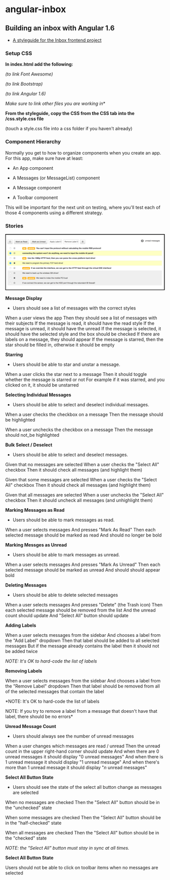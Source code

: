 # angular-inbox
## Building an inbox with Angular 1.6

* [A styleguide for the Inbox frontend project](https://github.com/gSchool/inbox-styleguide)

### Setup CSS

**In index.html add the following:**

*(to link Font Awesome)*

<link href="https://maxcdn.bootstrapcdn.com/font-awesome/4.7.0/css/font-awesome.min.css" rel="stylesheet>"

*(to link Bootstrap)*

<link href=“//netdna.bootstrapcdn.com/bootstrap/3.3.7/css/bootstrap.min.css” rel=“stylesheet”>

*(to link Angular 1.6)*

<script src="https://ajax.googleapis.com/ajax/libs/angularjs/1.6.4/angular.min.js"></script>

*Make sure to link other files you are working in**

**From the styleguide, copy the CSS from the CSS tab into the /css.style.css file**

(touch a style.css file into a css folder if you haven't already)

### Component Hierarchy

Normally you get to how to organize components when you create an app. For this app, make sure have at least:

* An App component

* A Messages (or MessageList) component

* A Message component

* A Toolbar component

This will be important for the next unit on testing, where you'll test each of those 4 components using a different strategy.

### Stories

![Inbox](Images/Inbox.png)

**Message Display**

* Users should see a list of messages with the correct styles

When a user views the app
Then they should see a list of messages with their subjects
If the message is read, it should have the read style
If the message is unread, it should have the unread
If the message is selected, it should have the selected style and the box should be checked
If there are labels on a message, they should appear
If the message is starred, then the star should be filled in, otherwise it should be empty

**Starring**

* Users should be able to star and unstar a message.

When a user clicks the star next to a message
Then it should toggle whether the message is starred or not
For example if it was starred, and you clicked on it, it should be unstarred

**Selecting Individual Messages**

* Users should be able to select and deselect individual messages.

When a user checks the checkbox on a message
Then the message should be highlighted

When a user unchecks the checkbox on a message
Then the message should not_be highlighted

**Bulk Select / Deselect**

* Users should be able to select and deselect messages.

Given that no messages are selected
When a user checks the "Select All" checkbox
Then it should check all messages (and highlight them)

Given that some messages are selected
When a user checks the "Select All" checkbox
Then it should check all messages (and highlight them)

Given that all messages are selected
When a user unchecks the "Select All" checkbox
Then it should uncheck all messages (and unhighlight them)

**Marking Messages as Read**

* Users should be able to mark messages as read.

When a user selects messages
And presses "Mark As Read"
Then each selected message should be marked as read
And should no longer be bold

**Marking Messges as Unread**

* Users should be able to mark messages as unread.

When a user selects messages
And presses "Mark As Unread"
Then each selected message should be marked as unread
And should should appear bold

**Deleting Messages**

* Users should be able to delete selected messages

When a user selects messages
And presses "Delete" (the Trash icon)
Then each selected message should be removed from the list
And the unread count should update
And "Select All" button should update

**Adding Labels**

When a user selects messages from the sidebar
And chooses a label from the "Add Label" dropdown
Then that label should be added to all selected messages
But if the message already contains the label then it should not be added twice

*NOTE: It's OK to hard-code the list of labels*

**Removing Labels**

When a user selects messages from the sidebar
And chooses a label from the "Remove Label" dropdown
Then that label should be removed from all of the selected messages that contain the label

*NOTE: It's OK to hard-code the list of labels

NOTE: If you try to remove a label from a message that doesn't have that label, there should be no errors*

**Unread Message Count**

* Users should always see the number of unread messages

When a user changes which messages are read / unread
Then the unread count in the upper right-hand corner should update
And when there are 0 unread messages it should display "0 unread messages"
And when there is 1 unread message it should display "1 unread message"
And when there's more than 1 unread message it should display "_n_ unread messages"

**Select All Button State**

* Users should see the state of the select all button change as messages are selected

When no messages are checked
Then the "Select All" button should be in the "unchecked" state

When some messages are checked
Then the "Select All" button should be in the "half-checked" state

When all messages are checked
Then the "Select All" button should be in the "checked" state

*NOTE: the "Select All" button must stay in sync at all times.*

**Select All Button State**

Users should not be able to click on toolbar items when no messages are selected
